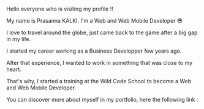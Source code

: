Hello everyone who is visiting my profile !!

My name is Prasanna KALKI. I'm a Web and Web Mobile Developer 😎

I love to travel around the globe, just came back to the game after a big gap in my life.

I started my career working as a Business Developper few years ago.

After that experience, I wanted to work in something that was close to my heart.

That's why, I started a training at the Wild Code School to become a Web and Web Mobile Developer.

You can discover more about myself in my portfolio, here the following link : 
